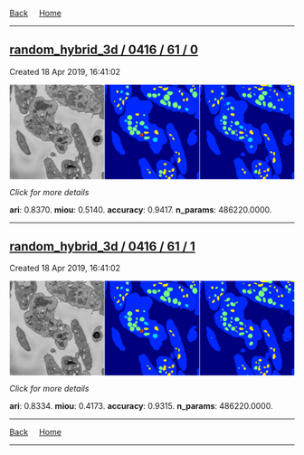 
[Back](..)&nbsp;&nbsp;&nbsp;&nbsp;&nbsp;[Home](https://leapmanlab.github.io/snapshots)

---

<div class="summary"><a href="0"><h2>random_hybrid_3d / 0416 / 61 / 0</h2></a><p>Created 18 Apr 2019, 16:41:02
</p><a href="0"><img src="0/media/summary.png" align="center"></a><p>
<i>Click for more details</i>
</p></div>

**ari**: 0.8370. **miou**: 0.5140. **accuracy**: 0.9417. **n_params**: 486220.0000. 

---

<div class="summary"><a href="1"><h2>random_hybrid_3d / 0416 / 61 / 1</h2></a><p>Created 18 Apr 2019, 16:41:02
</p><a href="1"><img src="1/media/summary.png" align="center"></a><p>
<i>Click for more details</i>
</p></div>

**ari**: 0.8334. **miou**: 0.4173. **accuracy**: 0.9315. **n_params**: 486220.0000. 

---

[Back](..)&nbsp;&nbsp;&nbsp;&nbsp;&nbsp;[Home](https://leapmanlab.github.io/snapshots)

---